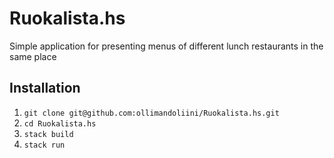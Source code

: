 # Ruokalista.hs

Simple application for presenting menus of different lunch restaurants in the same place

## Installation

1. `git clone git@github.com:ollimandoliini/Ruokalista.hs.git`
2. `cd Ruokalista.hs`
3. `stack build`
4. `stack run`
